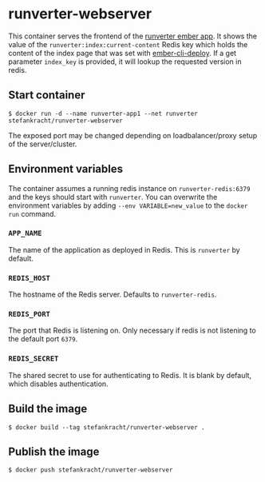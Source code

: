 # runverter-webserver

This container serves the frontend of the [runverter ember app](https://github.com/krachtstefan/runverter).  It shows the value of the ```runverter:index:current-content``` Redis key which holds the content of the index page that was set with [ember-cli-deploy](https://github.com/ember-cli/ember-cli-deploy). If a get parameter ```index_key``` is provided, it will lookup the requested version in redis.

## Start container

```shell
$ docker run -d --name runverter-app1 --net runverter stefankracht/runverter-webserver
```

The exposed port may be changed depending on loadbalancer/proxy setup of the server/cluster.

## Environment variables

The container assumes a running redis instance on ```runverter-redis:6379``` and the keys should start with ```runverter```. You can overwrite the environment variables by adding ```--env VARIABLE=new_value``` to the ```docker run``` command.

### `APP_NAME`

The name of the application as deployed in Redis. This is ```runverter``` by default.

### `REDIS_HOST`

The hostname of the Redis server. Defaults to ```runverter-redis```.

### `REDIS_PORT`

The port that Redis is listening on. Only necessary if redis is not listening to the default port ```6379```.

### `REDIS_SECRET`

The shared secret to use for authenticating to Redis. It is blank by default,
which disables authentication.

## Build the image 

```shell
$ docker build --tag stefankracht/runverter-webserver .
```

## Publish the image

```shell
$ docker push stefankracht/runverter-webserver
```
